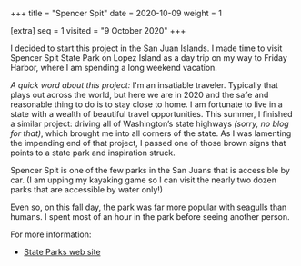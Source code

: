 +++
title = "Spencer Spit"
date = 2020-10-09
weight = 1

[extra]
seq = 1
visited = "9 October 2020"
+++

<!-- img 20201009-104444-es-4126-052.jpg -->
<!-- Visited: 9 October 2020 -->

I decided to start this project in the San Juan Islands. I made time to visit Spencer Spit State Park on Lopez Island as a day trip on my way to Friday Harbor, where I am spending a long weekend vacation.

_A quick word about this project:_ I'm an insatiable traveler. Typically that plays out across the world, but here we are in 2020 and the safe and reasonable thing to do is to stay close to home. I am fortunate to live in a state with a wealth of beautiful travel opportunities. This summer, I finished a similar project: driving all of Washington’s state highways _(sorry, no blog for that)_, which brought me into all corners of the state. As I was lamenting the impending end of that project, I passed one of those brown signs that points to a state park and inspiration struck. 

Spencer Spit is one of the few parks in the San Juans that is accessible by car. (I am upping my kayaking game so I can visit the nearly two dozen parks that are accessible by water only!)

Even so, on this fall day, the park was far more popular with seagulls than humans. I spent most of an hour in the park before seeing another person.

<!-- 20201009-104043-es-4126-050.jpg
20201009-104218-es-4126-051.jpg
20201009-104225-es-4127-013.jpg
20201009-104312-es-4127-017.jpg
20201009-105046-es-4127-021.jpg
20201009-105615-es-4127-025.jpg
20201009-105748-es-4127-026.jpg
20201009-105855-es-4127-028.jpg
20201009-110118-es-4126-061.jpg
20201009-111021-es-4127-042.jpg -->

For more information:

* [State Parks web site](https://parks.state.wa.us/687/Spencer-Spit)
